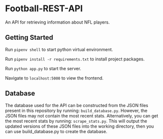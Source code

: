 # Football-REST-API
An API for retrieving information about NFL players. 

## Getting Started
Run ``` pipenv shell ``` to start python virtual environment.

Run ``` pipenv install -r requirements.txt ``` to install project packages.

Run ``` python app.py ``` to start the server.

Navigate to ``` localhost:5000 ``` to view the frontend.


## Database
The database used for the API can be constructed from the JSON files present in this repository by running: ``` build_database.py ```. 
However, the JSON files may not contain the most recent stats.
Alternatively, you can get the most recent stats by running: ``` scrape_stats.py ```. 
This will output the updated versions of these JSON files into the working directory, then you can use build_database.py to create the database.
